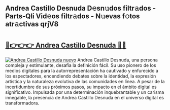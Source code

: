 ## Andrea Castillo Desnuda D𝚎sn𝚞dos filtr𝚊dos - Parts-Qli Vid𝚎os filtr𝚊dos - N𝚞evas f𝚘tos atr𝚊ctivas qrjV8

# <h2><a href="http://mbbshjb.tromn.icu/?c=Andrea+Castillo+Desnuda">🔗👉👉👉 Andrea Castillo Desnuda 🔗🔗</a></h2>

[![Andrea Castillo Desnuda nuevo](https://i.imgur.com/pEAQMta.gif)](http://mbbshjb.tromn.icu/?c=Andrea+Castillo+Desnuda)
Andrea Castillo Desnuda, una persona compleja y estimulante, desafía la definición fácil. Su uso pionero de los medios digitales para la autorrepresentación ha cautivado y enfurecido a los espectadores, encendiendo debates sobre la identidad, la expresión artística y la naturaleza evolutiva de las comunidades en línea. A pesar de la incertidumbre de sus próximos pasos, su impacto en el ámbito digital es significativo. Impulsada por una determinación inquebrantable y un carisma innegable, la presencia de Andrea Castillo Desnuda en el universo digital es transformadora.
